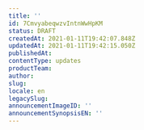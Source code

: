 ```yaml
---
title: ''
id: 7CmvyabeqwzvIntnWwHpKM
status: DRAFT
createdAt: 2021-01-11T19:42:07.848Z
updatedAt: 2021-01-11T19:42:15.050Z
publishedAt: 
contentType: updates
productTeam: 
author: 
slug: 
locale: en
legacySlug: 
announcementImageID: ''
announcementSynopsisEN: ''
---
```



